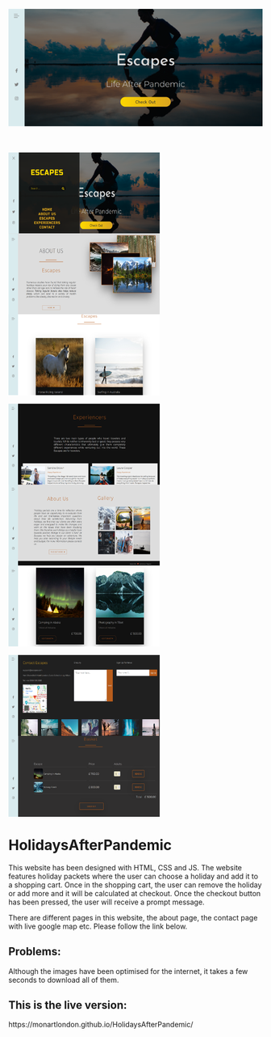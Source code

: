 ![background image](background.png) 

</br></br>
<img align="center" src="https://github.com/monartlondon/HolidaysAfterPandemic/blob/main/HolidaysAfterPandemicIMGGit/img1.png" height="160" width="300">
<img align="center" src="https://github.com/monartlondon/HolidaysAfterPandemic/blob/main/HolidaysAfterPandemicIMGGit/img2.png" height="160" width="300">
<img align="center" src="https://github.com/monartlondon/HolidaysAfterPandemic/blob/main/HolidaysAfterPandemicIMGGit/img3.png" height="160" width="300">
</br></br>
<img align="center" src="https://github.com/monartlondon/HolidaysAfterPandemic/blob/main/HolidaysAfterPandemicIMGGit/img4.png" height="160" width="300">
<img align="center" src="https://github.com/monartlondon/HolidaysAfterPandemic/blob/main/HolidaysAfterPandemicIMGGit/img5.png" height="160" width="300">
<img align="center" src="https://github.com/monartlondon/HolidaysAfterPandemic/blob/main/HolidaysAfterPandemicIMGGit/img6.png" height="160" width="300">
</br></br>
<img align="center" src="https://github.com/monartlondon/HolidaysAfterPandemic/blob/main/HolidaysAfterPandemicIMGGit/img7.png" height="160" width="300">
<img align="center" src="https://github.com/monartlondon/HolidaysAfterPandemic/blob/main/HolidaysAfterPandemicIMGGit/img8.png" height="160" width="300">


# HolidaysAfterPandemic

This website has been designed with HTML, CSS and JS.
The website features holiday packets where the user can choose a holiday and add it to a shopping cart.
Once in the shopping cart, the user can remove the holiday or add more and it will be calculated at checkout. 
Once the checkout button has been pressed, the user will receive a prompt message.

There are different pages in this website, the about page, the contact page with live google map etc. 
Please follow the link below.

<h2>Problems:</h2> Although the images have been optimised for the internet, it takes a few seconds to download all of them.

<h2>This is the live version:</h2>
https://monartlondon.github.io/HolidaysAfterPandemic/
